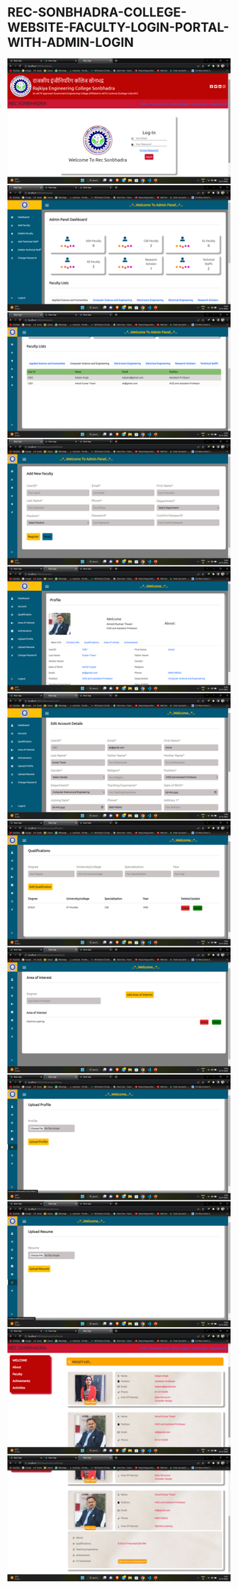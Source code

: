 # REC-SONBHADRA-COLLEGE-WEBSITE-FACULTY-LOGIN-PORTAL-WITH-ADMIN-LOGIN



![](client/src/Components/Images/SCREENSHORTS/Screenshot1.png)
![](client/src/Components/Images/SCREENSHORTS/Screenshot2.png)
![](client/src/Components/Images/SCREENSHORTS/Screenshot3.png)
![](client/src/Components/Images/SCREENSHORTS/Screenshot4.png)
![](client/src/Components/Images/SCREENSHORTS/Screenshot5.png)
![](client/src/Components/Images/SCREENSHORTS/Screenshot6.png)
![](client/src/Components/Images/SCREENSHORTS/Screenshot7.png)
![](client/src/Components/Images/SCREENSHORTS/Screenshot8.png)
![](client/src/Components/Images/SCREENSHORTS/Screenshot9.png)
![](client/src/Components/Images/SCREENSHORTS/Screenshot10.png)
![](client/src/Components/Images/SCREENSHORTS/Screenshot11.png)
![](client/src/Components/Images/SCREENSHORTS/Screenshot12.png)
